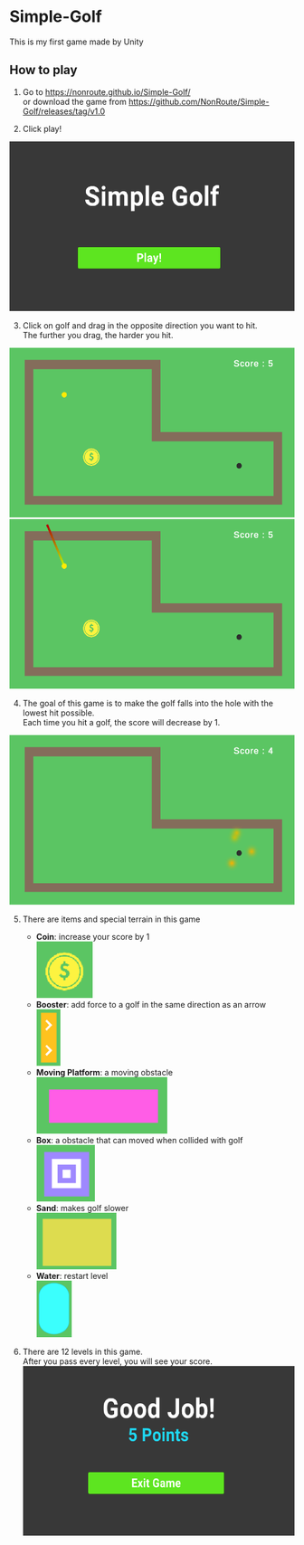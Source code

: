 # Simple-Golf
This is my first game made by Unity

## How to play
1. Go to https://nonroute.github.io/Simple-Golf/ <br/>
or download the game from https://github.com/NonRoute/Simple-Golf/releases/tag/v1.0

2. Click play! <br/>
  <img height="300" src="/images/main-menu.png"/>
  
3. Click on golf and drag in the opposite direction you want to hit. <br/>
  The further you drag, the harder you hit.
  <img height="300" src="/images/start.png"/>
  <img height="300" src="/images/drag.png"/>

4. The goal of this game is to make the golf falls into the hole with the lowest hit possible. <br/>
  Each time you hit a golf, the score will decrease by 1.
  <img height="300" src="/images/hole.png"/>

5. There are items and special terrain in this game
    - **Coin**: increase your score by 1 <br/>
      <img height="100" src="/images/coin.png"/>
    - **Booster**: add force to a golf in the same direction as an arrow <br/>
      <img height="100" src="/images/booster.png"/>
    - **Moving Platform**: a moving obstacle <br/>
      <img height="100" src="/images/moving-platform.png"/>
    - **Box**: a obstacle that can moved when collided with golf <br/>
      <img height="100" src="/images/box.png"/>
    - **Sand**: makes golf slower <br/>
      <img height="100" src="/images/sand.png"/>
    - **Water**: restart level <br/>
      <img height="100" src="/images/water.png"/>

6. There are 12 levels in this game. <br/>
   After you pass every level, you will see your score. <br/>
   <img height="300" src="/images/game-over.png"/>
